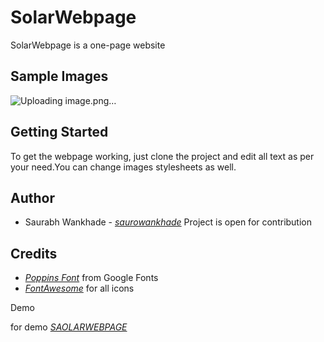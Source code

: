  # SolarWebpage

 SolarWebpage is a one-page website 

 ## Sample Images 

 ![Uploading image.png…]()


 ## Getting Started 
 To get the webpage working, just clone the project and edit all text as per your need.You can change images stylesheets as well.

 ## Author
 + Saurabh Wankhade - _[saurowankhade](https://github.com/saurowankhade/)_
Project is open for contribution

## Credits
+ _[Poppins Font](https://fonts.google.com/specimen/Poppins)_ from Google Fonts
+ _[FontAwesome](https://fontawesome.com/)_ for all icons

Demo 

for demo _[SAOLARWEBPAGE](https://solarwebpage.vercel.app/)_
 
